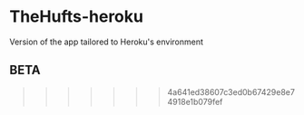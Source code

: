 # TheHufts-heroku
Version of the app tailored to Heroku's environment

## BETA
>>>>>>> 4a641ed38607c3ed0b67429e8e74918e1b079fef


